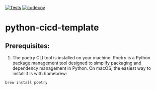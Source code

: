 [![Tests](https://github.com/DeCa09/python-cicd-template/workflows/Tests/badge.svg)](https://github.com/DeCa09/python-cicd-template/actions?workflow=Tests)
[![codecov](https://codecov.io/gh/DeCa09/python-cicd-template/branch/main/graph/badge.svg?token=9Y3IUE1QYR)](https://codecov.io/gh/DeCa09/python-cicd-template)

# python-cicd-template

## Prerequisites:
1. The poetry CLI tool is installed on your machine. Poetry is a Python package management tool designed to simplify packaging and dependency management in Python. 
On macOS, the easiest way to install it is with homebrew: 
```
brew install poetry
```

